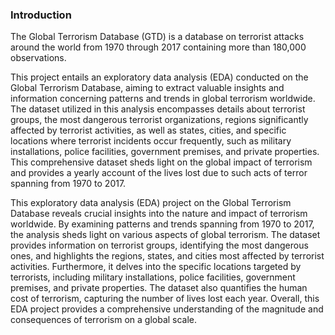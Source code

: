 ### Introduction

The Global Terrorism Database (GTD) is a database on terrorist attacks around the world from 1970 through 2017 containing more than 180,000 observations. 

This project entails an exploratory data analysis (EDA) conducted on the Global Terrorism Database, aiming to extract valuable insights and information concerning patterns and trends in global terrorism worldwide. The dataset utilized in this analysis encompasses details about terrorist groups, the most dangerous terrorist organizations, regions significantly affected by terrorist activities, as well as states, cities, and specific locations where terrorist incidents occur frequently, such as military installations, police facilities, government premises, and private properties. This comprehensive dataset sheds light on the global impact of terrorism and provides a yearly account of the lives lost due to such acts of terror spanning from 1970 to 2017.

This exploratory data analysis (EDA) project on the Global Terrorism Database reveals crucial insights into the nature and impact of terrorism worldwide. By examining patterns and trends spanning from 1970 to 2017, the analysis sheds light on various aspects of global terrorism. The dataset provides information on terrorist groups, identifying the most dangerous ones, and highlights the regions, states, and cities most affected by terrorist activities. Furthermore, it delves into the specific locations targeted by terrorists, including military installations, police facilities, government premises, and private properties. The dataset also quantifies the human cost of terrorism, capturing the number of lives lost each year. Overall, this EDA project provides a comprehensive understanding of the magnitude and consequences of terrorism on a global scale.
